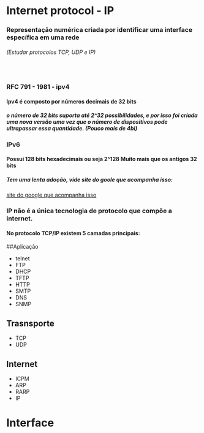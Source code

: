# Internet protocol - IP

### Representação numérica criada por identificar uma interface específica em uma rede

###### (Estudar protocolos TCP, UDP e IP)

<br/>

### RFC 791 - 1981 - ipv4
#### Ipv4 é composto por números decimais de 32 bits
##### o número de 32 bits suporta até 2^32 possibilidades, e por isso foi criada uma nova versão uma vez que o número de dispositivos pode ultrapassar essa quantidade. (Pouco mais de 4bi)

### IPv6 
#### Possui 128 bits hexadecimais ou seja 2^128 Muito mais que os antigos 32 bits
##### Tem uma lenta adoção, vide site do goole que acompanha isso:
[site do google que acompanha isso](https://www.google.com/intl/pt-BR/ipv6/statistics.html)

### IP não é a única tecnologia de protocolo que compõe a internet.

#### No protocolo TCP/IP existem 5 camadas principais:
##Aplicação
- telnet
- FTP
- DHCP
- TFTP
- HTTP
- SMTP
- DNS
- SNMP

## Trasnsporte
- TCP
- UDP

## Internet
- ICPM
- ARP
- RARP
- IP

# Interface














